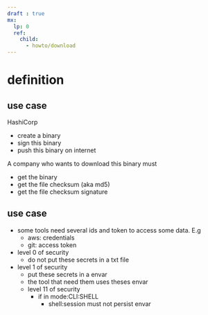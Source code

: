 ```yaml
---
draft : true
mx: 
  lp: 0
  ref:
    child:
      - howto/download
---
```


# definition
## use case
HashiCorp 
- create a binary
- sign this binary
- push this binary on internet

A company who wants to download this binary must
- get the binary
- get the file checksum (aka md5)
- get the file checksum signature


## use case
- some tools need several ids and token to access some data. E.g
  - aws: credentials
  - git: access token
- level 0 of security
  - do not put these secrets in a txt file
- level 1 of security
  - put these secrets in a envar
  - the tool that need them uses theses envar
  - level 11 of security
    - if in mode:CLI:SHELL
      - shell:session must not persist envar 